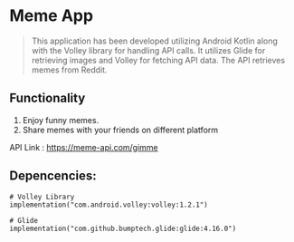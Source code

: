 # Meme App 
> This application has been developed utilizing Android Kotlin along with the Volley library for handling API calls.
 It utilizes Glide for retrieving images and Volley for fetching API data. The API retrieves memes from Reddit.

## Functionality
1. Enjoy funny memes.
2. Share memes with your friends on different platform

API Link : https://meme-api.com/gimme

## Depencencies:
```
# Volley Library
implementation("com.android.volley:volley:1.2.1")

# Glide 
implementation("com.github.bumptech.glide:glide:4.16.0")

```
